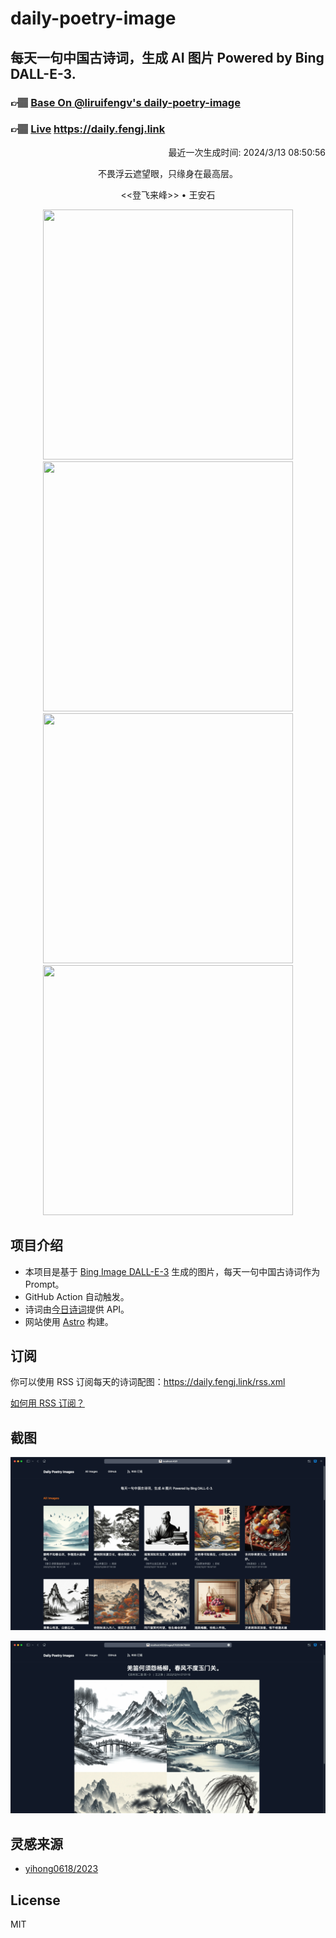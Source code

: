 
# daily-poetry-image

## 每天一句中国古诗词，生成 AI 图片 Powered by Bing DALL-E-3.

### 👉🏽 [Base On @liruifengv's daily-poetry-image](https://github.com/liruifengv/daily-poetry-image)

### 👉🏽 [Live](https://daily.fengj.link) https://daily.fengj.link

<p align="right">
  最近一次生成时间: 2024/3/13 08:50:56
</p>
<p align="center">
不畏浮云遮望眼，只缘身在最高层。
</p>
<p align="center">
<<登飞来峰>> • 王安石
</p>
<p align="center">
<img src="https://tse2.mm.bing.net/th/id/OIG3.pyoBFa6xSzuO5bVthOmV" height="400" width="400" />
<img src="https://tse2.mm.bing.net/th/id/OIG3.wld1FgmzKTILq5N0U2VH" height="400" width="400" />
<img src="https://tse4.mm.bing.net/th/id/OIG3.OQZ4ayYP8zMvB.zs_r6q" height="400" width="400" />
<img src="https://tse4.mm.bing.net/th/id/OIG3.32dL0UoutBNzss05ibOh" height="400" width="400" />
</p>

## 项目介绍

-   本项目是基于 [Bing Image DALL-E-3](https://www.bing.com/images/create) 生成的图片，每天一句中国古诗词作为 Prompt。
-   GitHub Action 自动触发。
-   诗词由[今日诗词](https://www.jinrishici.com/)提供 API。
-   网站使用 [Astro](https://astro.build) 构建。

## 订阅

你可以使用 RSS 订阅每天的诗词配图：https://daily.fengj.link/rss.xml

[如何用 RSS 订阅？](https://zhuanlan.zhihu.com/p/55026716)

## 截图

![图片列表](./screenshots/Snipaste_2023-12-28_21-00-26.png)

![图片详情](./screenshots/Snipaste_2023-12-28_21-00-53.png)

## 灵感来源

-   [yihong0618/2023](https://github.com/yihong0618/2023)

## License

MIT
